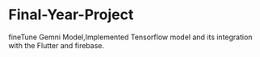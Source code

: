 # Final-Year-Project
fineTune Gemni Model,Implemented Tensorflow model and its integration with the Flutter and firebase.
